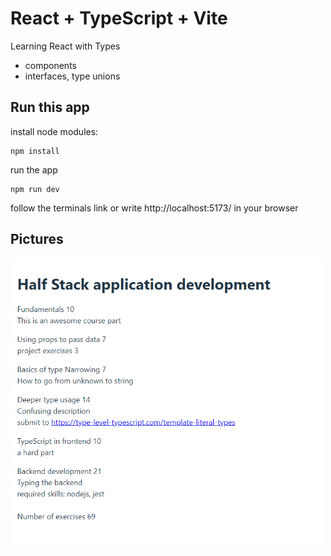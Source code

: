 # React + TypeScript + Vite

Learning React with Types

- components
- interfaces, type unions

## Run this app

install node modules:

```shell
npm install
```

run the app

```shell
npm run dev
```

follow the terminals link or write
http://localhost:5173/ in your browser

## Pictures

<img src="./assets/course-info.png" alt="image of the app" style="width:500px;height:auto;">

